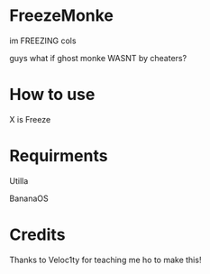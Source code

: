 # FreezeMonke
im FREEZING cols

guys what if ghost monke WASNT by cheaters?
# How to use
X is Freeze
# Requirments
Utilla

BananaOS
# Credits
Thanks to Veloc1ty for teaching me ho to make this!
